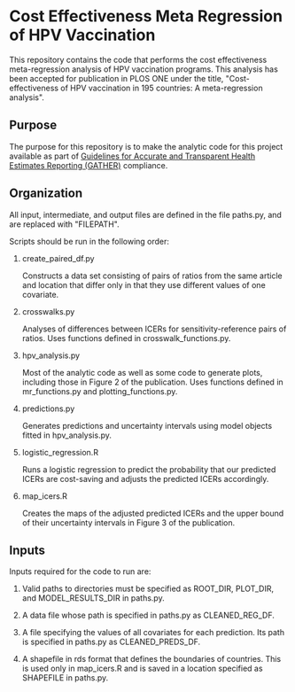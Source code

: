 # Cost Effectiveness Meta Regression of HPV Vaccination
This repository contains the code that performs the cost effectiveness meta-regression analysis of HPV vaccination programs. This analysis has been accepted for publication in PLOS ONE under the title, "Cost-effectiveness of HPV vaccination in 195 countries: A meta-regression analysis".

## Purpose
The purpose for this repository is to make the analytic code for this project available as part of [Guidelines for Accurate and Transparent Health Estimates Reporting (GATHER)](http://gather-statement.org/) compliance.

## Organization
All input, intermediate, and output files are defined in the file paths.py, and are replaced with "FILEPATH".

Scripts should be run in the following order:

1. create_paired_df.py

   Constructs a data set consisting of pairs of ratios from the same article and location that differ only in that they use different values of one covariate.

2. crosswalks.py

   Analyses of differences between ICERs for sensitivity-reference pairs of ratios. Uses functions defined in crosswalk_functions.py.

3. hpv_analysis.py

   Most of the analytic code as well as some code to generate plots, including those in Figure 2 of the publication. Uses functions defined in mr_functions.py and plotting_functions.py.

4. predictions.py

   Generates predictions and uncertainty intervals using model objects fitted in hpv_analysis.py.

5. logistic_regression.R

   Runs a logistic regression to predict the probability that our predicted ICERs are cost-saving and adjusts the predicted ICERs accordingly.

6. map_icers.R

   Creates the maps of the adjusted predicted ICERs and the upper bound of their uncertainty intervals in Figure 3 of the publication.

## Inputs
Inputs required for the code to run are:

1. Valid paths to directories must be specified as ROOT_DIR, PLOT_DIR, and MODEL_RESULTS_DIR in paths.py.

2. A data file whose path is specified in paths.py as CLEANED_REG_DF.

3. A file specifying the values of all covariates for each prediction. Its path is specified in paths.py as CLEANED_PREDS_DF.

4. A shapefile in rds format that defines the boundaries of countries. This is used only in map_icers.R and is saved in a location specified as SHAPEFILE in paths.py.
